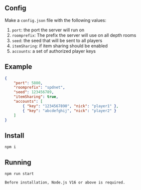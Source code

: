 ## Config

Make a `config.json` file with the following values:
1. `port`: the port the server will run on
2. `roomprefix`: The prefix the server will use on all depth rooms
3. `seed`: the seed that will be sent to all players
4. `itemSharing`: if item sharing should be enabled
5. `accounts`: a set of authorized player keys

## Example

```json
{
	"port": 5800,
	"roomprefix": "spdnet",
	"seed": 123456789,
	"itemSharing": true,
	"accounts": [
		{ "key": "1234567890", "nick": "player1" },
		{ "key": "abcdefghij", "nick": "player2" }
	]
}
  ```
  
## Install
`npm i`

## Running

`npm run start`

```bash
Before installation, Node.js V16 or above is required.
```
